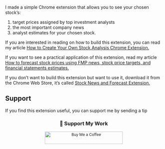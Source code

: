  I made a simple Chrome extension that allows you to see your chosen stock’s: 
 1. target prices assigned by top investment analysts
 2. the most important company news
 3. analyst estimates for your chosen stock.

If you are interested in reading on how to build this extension, you can read my article <a href="https://site.financialmodelingprep.com/how-to/how-to-create-your-own-stock-analysis-chrome-extension">How to Create Your Own Stock Analysis Chrome Extension.</a>

If you want to see a practical application of this extension, read my article <a href="https://site.financialmodelingprep.com/how-to/how-to-forecast-stock-prices-using-fmp-news-stock-price-targets-and-financial-statements-estimates">How to forecast stock prices using FMP news, stock price targets, and financial statements estimates.</a>

If you don’t want to build this extension but want to use it, download it from the Chrome Web Store, it’s called <a href="https://chromewebstore.google.com/detail/stock-news-and-forecast-e/giliocmealnhiegcjafllopfbcfnnnpo">Stock News and Forecast Extension.</a>

## Support
If you find this extension useful, you can support me by sending a tip
<h3 align="center">💖 Support My Work</h3>

<p align="center">
  <a href="https://www.buymeacoffee.com/sanzhikobzf">
    <img src="https://img.shields.io/badge/Buy%20Me%20a%20Coffee-FFDD00?style=for-the-badge&logo=buy-me-a-coffee&logoColor=black" alt="Buy Me a Coffee" width="250" height="40" style="font-size: 12px;">
  </a>
</p>




 


